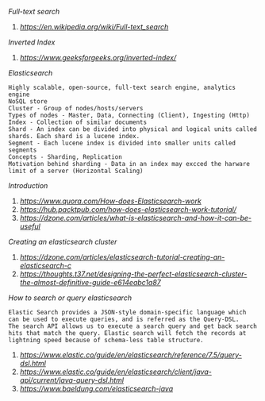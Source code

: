 
*Full-text search*
  1. *https://en.wikipedia.org/wiki/Full-text_search*
  
*Inverted Index*
  1. *https://www.geeksforgeeks.org/inverted-index/*

*Elasticsearch*
  
    Highly scalable, open-source, full-text search engine, analytics engine
    NoSQL store
    Cluster - Group of nodes/hosts/servers
    Types of nodes - Master, Data, Connecting (Client), Ingesting (Http)
    Index - Collection of similar documents
    Shard - An index can be divided into physical and logical units called shards. Each shard is a lucene index.
    Segment - Each lucene index is divided into smaller units called segments
    Concepts - Sharding, Replication
    Motivation behind sharding - Data in an index may excced the harware limit of a server (Horizontal Scaling)  

*Introduction*
  1. *https://www.quora.com/How-does-Elasticsearch-work*
  2. *https://hub.packtpub.com/how-does-elasticsearch-work-tutorial/*
  3. *https://dzone.com/articles/what-is-elasticsearch-and-how-it-can-be-useful*
  
*Creating an elasticsearch cluster*
  1. *https://dzone.com/articles/elasticsearch-tutorial-creating-an-elasticsearch-c*
  2. *https://thoughts.t37.net/designing-the-perfect-elasticsearch-cluster-the-almost-definitive-guide-e614eabc1a87*
  
*How to search or query elasticsearch*

    Elastic Search provides a JSON-style domain-specific language which can be used to execute queries, and is referred as the Query-DSL.
    The search API allows us to execute a search query and get back search hits that match the query. Elastic search will fetch the records at lightning speed because of schema-less table structure. 
  
  1. *https://www.elastic.co/guide/en/elasticsearch/reference/7.5/query-dsl.html*
  2. *https://www.elastic.co/guide/en/elasticsearch/client/java-api/current/java-query-dsl.html*
  3. *https://www.baeldung.com/elasticsearch-java*
